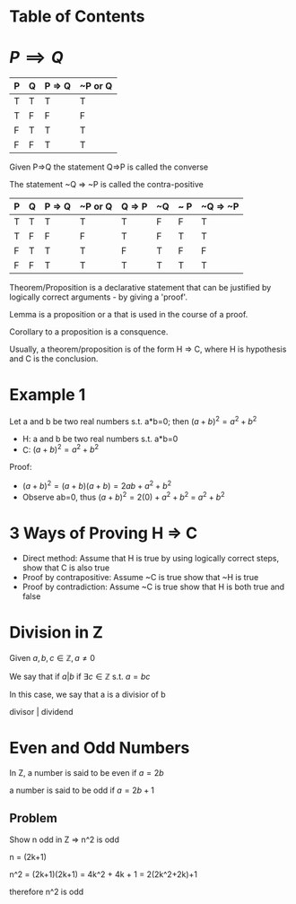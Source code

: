 # Table of Contents 

# $P \implies Q$


| P | Q | P => Q | ~P or Q |
|---|---|--------|---------|
| T | T | T      | T       |
| T | F | F      | F       |
| F | T | T      | T       |
| F | F | T      | T       |


Given P=>Q the statement Q=>P is called the converse 

The statement ~Q => ~P is called the contra-positive


| P | Q | P => Q | ~P or Q | Q => P | ~Q | ~ P | ~Q => ~P |
|---|---|--------|---------|--------|----|-----|----------|
| T | T | T      | T       | T      | F  | F   | T        |
| T | F | F      | F       | T      | F  | T   | T        |
| F | T | T      | T       | F      | T  | F   | F        |
| F | F | T      | T       | T      | T  | T   | T        |


Theorem/Proposition is a declarative statement that can be justified by logically correct arguments - by giving a 'proof'.

Lemma is a proposition or a that is used in the course of a proof.

Corollary to a proposition is a consquence.

Usually, a theorem/proposition is of the form H => C, where H is hypothesis and C is the conclusion.

# Example 1 

Let a and b be two real numbers s.t. a*b=0; then $(a+b)^2 = a^2 + b^2$


* H: a and b be two real numbers s.t. a*b=0
* C: $(a+b)^2 = a^2 + b^2$

Proof: 
* $(a+b)^2 = (a+b)(a+b) = 2ab + a^2 +b^2$
* Observe ab=0, thus $(a+b)^2 = 2(0) + a^2 +b^2$ = $a^2 + b^2$


# 3 Ways of Proving H => C

* Direct method: Assume that H is true by using logically correct steps, show that C is also true
* Proof by contrapositive: Assume ~C is true show that ~H is true
* Proof by contradiction: Assume ~C is true show that H is both true and false

# Division in Z

Given $a,b,c \in \mathbb{Z}, a \neq 0$

We say that if $a|b$ if $\exists c \in \mathbb{Z}$ s.t. $a=bc$

In this case, we say that a is a divisior of b 

divisor | dividend


# Even and Odd Numbers

In Z, a number is said to be even if $a = 2b$

a number is said to be odd if $a = 2b+1$

## Problem 

Show n odd in Z => n^2 is odd

n = (2k+1) 

n^2 = (2k+1)(2k+1) = 4k^2 + 4k + 1 = 2(2k^2+2k)+1 

therefore n^2 is odd
